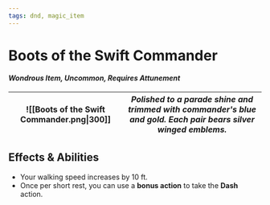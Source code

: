 ```yaml
---
tags: dnd, magic_item
---
```


# Boots of the Swift Commander  
#### *Wondrous Item, Uncommon, Requires Attunement*  

| ![[Boots of the Swift Commander.png\|300]] | *Polished to a parade shine and trimmed with commander's blue and gold. Each pair bears silver winged emblems.* |
| ------------------------------------------ | --------------------------------------------------------------------------------------------------------------- |

## **Effects & Abilities**  

- Your walking speed increases by 10 ft.
- Once per short rest, you can use a **bonus action** to take the **Dash** action. 
